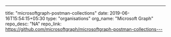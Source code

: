 ---
title: "microsoftgraph-postman-collections"
date: 2019-06-16T15:54:15+05:30
type: "organisations"
org_name: "Microsoft Graph"
repo_desc: "NA"
repo_link: https://github.com/microsoftgraph/microsoftgraph-postman-collections---
